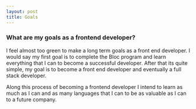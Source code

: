 ```yaml
---
layout: post
title: Goals
---
```


### What are my goals as a frontend developer? 

I feel almost too green to make a long term goals as a front end developer. I would say my first goal is to complete the Bloc program and learn everything that I can to become a successful developer. After that its quite simple, my goal is to become a front end developer and eventually a full stack developer.

Along this process of becoming a frontend developer I intend to learn as much as I can and as many languages that I can to be as valuable as I can to a future company.
